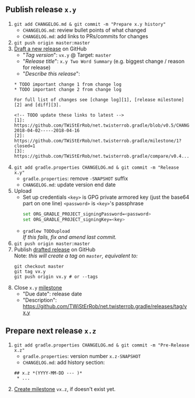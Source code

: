 ## Publish release `x.y`

 1. `git add CHANGELOG.md & git commit -m "Prepare x.y history"`
    * `CHANGELOG.md`: review bullet points of what changed
    * `CHANGELOG.md`: add links to PRs/commits for changes
 1. `git push origin master:master`
 1. [Draft a new release](https://github.com/TWiStErRob/net.twisterrob.gradle/releases/new) on GitHub
    * "_Tag version_": `vx.y` @ Target: `master`
    * "_Release title_": `x.y Two Word Summary` (e.g. biggest change / reason for release)
    * "_Describe this release_":
    ```
    * TODO important change 1 from change log
    * TODO important change 2 from change log
    
    For full list of changes see [change log][1], [release milestone][2] and [diff][3].

    <!-- TODO update these links to latest -->
    [1]: https://github.com/TWiStErRob/net.twisterrob.gradle/blob/v0.5/CHANGELOG.md#05-2018-04-02-----2018-04-16
    [2]: https://github.com/TWiStErRob/net.twisterrob.gradle/milestone/1?closed=1
    [3]: https://github.com/TWiStErRob/net.twisterrob.gradle/compare/v0.4...v0.5
    ```
 1. `git add gradle.properties CHANGELOG.md & git commit -m "Release x.y"`
    * `gradle.properties`: remove `-SNAPSHOT` suffix
    * `CHANGELOG.md`: update version end date
 1. Upload
    * Set up credentials
       `<key>` is GPG private armored key (just the base64 part on one line)
       `<password>` is `<key>`'s passphrase
       ```bash
       set ORG_GRADLE_PROJECT_signingPassword=<password>
       set ORG_GRADLE_PROJECT_signingKey=<key>
       ```
    * `gradlew TODOupload`  
     _If this fails, fix and amend last commit._
 1. `git push origin master:master`
 1. Publish [drafted release](https://github.com/TWiStErRob/net.twisterrob.gradle/releases) on GitHub  
    Note: _this will create a tag on `master`, equivalent to:_
     ```
    git checkout master
    git tag vx.y
    git push origin vx.y # or --tags
 1. Close `x.y` [milestone](https://github.com/TWiStErRob/net.twisterrob.gradle/milestones)
    * "Due date": release date
    * "Description": https://github.com/TWiStErRob/net.twisterrob.gradle/releases/tag/vx.y

## Prepare next release `x.z`

 1. `git add gradle.properties CHANGELOG.md & git commit -m "Pre-Release x.z"`
    * `gradle.properties`: version number `x.z-SNAPSHOT`
    * `CHANGELOG.md`: add history section:
    ```
    ## x.z *(YYYY-MM-DD --- )*
     * ...
    ```
 1. [Create milestone](https://github.com/TWiStErRob/net.twisterrob.gradle/milestones/new) `vx.z`, if doesn't exist yet.
